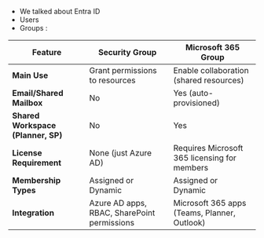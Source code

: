 
- We talked about Entra ID
- Users
- Groups :

| Feature                          | **Security Group**                              | **Microsoft 365 Group**                      |
|---------------------------------|------------------------------------------------|---------------------------------------------|
| **Main Use**                    | Grant permissions to resources                 | Enable collaboration (shared resources)     |
| **Email/Shared Mailbox**         | No                                             | Yes (auto-provisioned)                      |
| **Shared Workspace (Planner, SP)** | No                                            | Yes                                         |
| **License Requirement**          | None (just Azure AD)                           | Requires Microsoft 365 licensing for members|
| **Membership Types**             | Assigned or Dynamic                            | Assigned or Dynamic                         |
| **Integration**                  | Azure AD apps, RBAC, SharePoint permissions    | Microsoft 365 apps (Teams, Planner, Outlook)|

